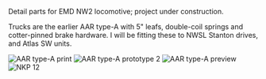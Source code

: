Detail parts for EMD NW2 locomotive; project under construction.

Trucks are the earlier AAR type-A with 5" leafs, double-coil springs and cotter-pinned brake hardware.  I will be fitting these to NWSL Stanton drives, and Atlas SW units.

![AAR type-A print](https://github.com/user-attachments/assets/5129a2c6-fc42-4c10-a969-6bb66be2c04e)
![AAR type-A prototype 2](https://github.com/user-attachments/assets/536197a4-fd8c-48b9-86d0-3c9a78ff5598)
![AAR type-A preview](https://github.com/user-attachments/assets/eb6406f4-4aa6-429e-95e0-d52e2fa9ffd2)
![NKP 12](https://github.com/user-attachments/assets/8735b8e0-fc77-4d6d-9865-a55c99fbf396)
